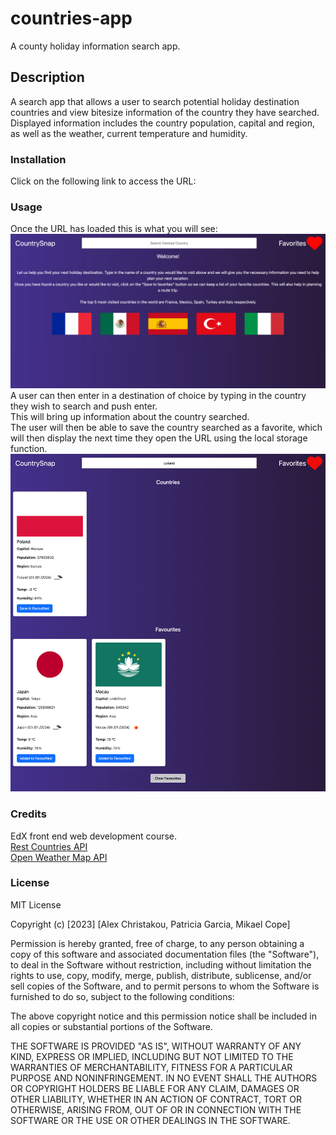 # countries-app
A county holiday information search app.

## Description
A search app that allows a user to search potential holiday destination countries and view bitesize information of the country they have searched. Displayed information includes the country population, capital and region, as well as the weather, current temperature and humidity.

### Installation
Click on the following link to access the URL:
<!-- Link to URL page -->


### Usage
Once the URL has loaded this is what you will see: 
![alt text](./assets/images/landpage.png)<br>
A user can then enter in a destination of choice by typing in the country they wish to search and push enter.<br>
This will bring up information about the country searched.<br>
The user will then be able to save the country searched as a favorite, which will then display the next time they open the URL using the local storage function.
![alt text](./assets/images/faved-page.html.png)



### Credits
EdX front end web development course.<br>
[Rest Countries API](https://restcountries.com/)</br>
[Open Weather Map API](https://openweathermap.org/api)
<!-- Add APIs used as well as any links -->


### License
MIT License

Copyright (c) [2023] [Alex Christakou, Patricia Garcia, Mikael Cope]

Permission is hereby granted, free of charge, to any person obtaining a copy
of this software and associated documentation files (the "Software"), to deal
in the Software without restriction, including without limitation the rights
to use, copy, modify, merge, publish, distribute, sublicense, and/or sell
copies of the Software, and to permit persons to whom the Software is
furnished to do so, subject to the following conditions:

The above copyright notice and this permission notice shall be included in all
copies or substantial portions of the Software.

THE SOFTWARE IS PROVIDED "AS IS", WITHOUT WARRANTY OF ANY KIND, EXPRESS OR
IMPLIED, INCLUDING BUT NOT LIMITED TO THE WARRANTIES OF MERCHANTABILITY,
FITNESS FOR A PARTICULAR PURPOSE AND NONINFRINGEMENT. IN NO EVENT SHALL THE
AUTHORS OR COPYRIGHT HOLDERS BE LIABLE FOR ANY CLAIM, DAMAGES OR OTHER
LIABILITY, WHETHER IN AN ACTION OF CONTRACT, TORT OR OTHERWISE, ARISING FROM,
OUT OF OR IN CONNECTION WITH THE SOFTWARE OR THE USE OR OTHER DEALINGS IN THE
SOFTWARE.